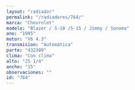 ```yaml
---
layout: "radiador"
permalink: "/radiadores/764/"
marca: "Chevrolet"
modelo: "Blazer / S-10 /S-15 / Jimmy / Sonoma"
ano: "1995"
motor: "V6 4.3"
transmision: "Automática"
parte: "432389"
clima: "Con clima"
alto: "25 1/4"
ancho: "15"
observaciones: ""
id: "764"
---
```


